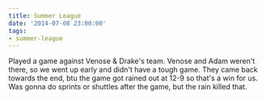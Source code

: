 ```yaml
---
title: Summer League
date: '2014-07-08 23:00:00'
tags:
- summer-league
---
```


Played a game against Venose & Drake's team. Venose and Adam weren't there, so we went up early and didn't have a tough game. They came back towards the end, btu the game got rained out at 12-9 so that's a win for us. Was gonna do sprints or shuttles after the game, but the rain killed that.

